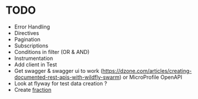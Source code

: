 # TODO

* Error Handling
* Directives
* Pagination
* Subscriptions
* Conditions in filter (OR & AND)
* Instrumentation
* Add client in Test
* Get swagger & swagger ui to work (https://dzone.com/articles/creating-documented-rest-apis-with-wildfly-swarm) or MicroProfile OpenAPI
* Look at flyway for test data creation ?
* Create [fraction](https://wildfly-swarm.gitbooks.io/wildfly-swarm-users-guide/fraction_authoring.html)